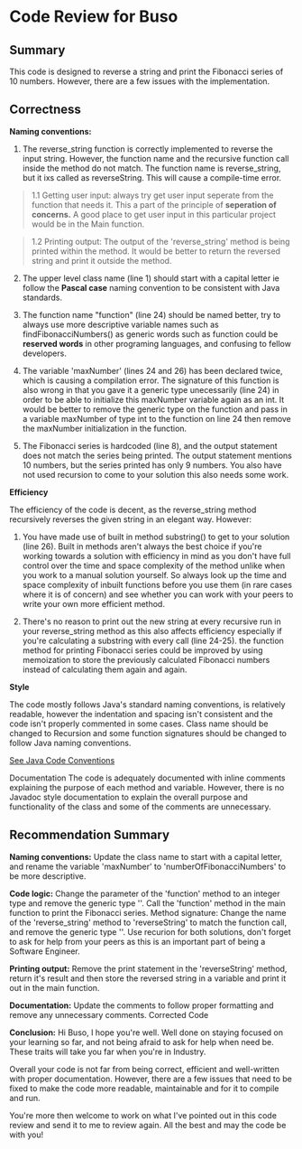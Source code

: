 # Code Review for Buso

## Summary

This code is designed to reverse a string and print the Fibonacci series of 10 numbers. However, there are a few issues with the implementation.

## Correctness

**Naming conventions:**

1. The reverse_string function is correctly implemented to reverse the input string. However, the function name and the recursive function call inside the method do not match. The function name is reverse_string, but it ixs called as reverseString. This will cause a compile-time error.

> 1.1 Getting user input: always try get user input seperate from the function that needs it. This a part of the principle of **seperation of concerns.** A good place to get user input in this particular project would be in the Main function.

> 1.2 Printing output: The output of the 'reverse_string' method is being printed within the method. It would be better to return the reversed string and print it outside the method.

2. The upper level class name (line 1) should start with a capital letter ie follow the **Pascal case** naming convention to be consistent with Java standards.

3. The function name "function" (line 24) should be named better, try to always use more descriptive variable names such as findFibonacciNumbers() as generic words such as function could be **reserved words** in other programing languages, and confusing to fellow developers.

4. The variable 'maxNumber' (lines 24 and 26) has been declared twice, which is causing a compilation error. The signature of this function is also wrong in that you gave it a generic type <T> unecessarily (line 24) in order to be able to initialize this maxNumber variable again as an int. It would be better to remove the generic type on the function and pass in a variable maxNumber of type int to the function on line 24 then remove the maxNumber initialization in the function.

5. The Fibonacci series is hardcoded (line 8), and the output statement does not match the series being printed. The output statement mentions 10 numbers, but the series printed has only 9 numbers. You also have not used recursion to come to your solution this also needs some work.

**Efficiency**

The efficiency of the code is decent, as the reverse_string method recursively reverses the given string in an elegant way. However:

1. You have made use of built in method substring() to get to your solution (line 26). Built in methods aren't always the best choice if you're working towards a solution with efficiency in mind as you don't have full control over the time and space complexity of the method unlike when you work to a manual solution yourself. So always look up the time and space complexity of inbuilt functions before you use them (in rare cases where it is of concern) and see whether you can work with your peers to write your own more efficient method.

2. There's no reason to print out the new string at every recursive run in your reverse_string method as this also affects efficiency especially if you're calculating a substring with every call (line 24-25). the function method for printing Fibonacci series could be improved by using memoization to store the previously calculated Fibonacci numbers instead of calculating them again and again.

**Style**

The code mostly follows Java's standard naming conventions, is relatively readable, however the indentation and spacing isn't consistent and the code isn't properly commented in some cases. Class name should be changed to Recursion and some function signatures should be changed to follow Java naming conventions.

[See Java Code Conventions](https://www.oracle.com/technetwork/java/codeconventions-150003.pdf)

Documentation
The code is adequately documented with inline comments explaining the purpose of each method and variable. However, there is no Javadoc style documentation to explain the overall purpose and functionality of the class and some of the comments are unnecessary.

## Recommendation Summary

**Naming conventions:** Update the class name to start with a capital letter, and rename the variable 'maxNumber' to 'numberOfFibonacciNumbers' to be more descriptive.

**Code logic:** Change the parameter of the 'function' method to an integer type and remove the generic type '<T>'. Call the 'function' method in the main function to print the Fibonacci series.
Method signature: Change the name of the 'reverse_string' method to 'reverseString' to match the function call, and remove the generic type '<T>'. Use recurion for both solutions, don't forget to ask for help from your peers as this is an important part of being a Software Engineer.

**Printing output:** Remove the print statement in the 'reverseString' method, return it's result and then store the reversed string in a variable and print it out in the main function.

**Documentation:** Update the comments to follow proper formatting and remove any unnecessary comments.
Corrected Code

**Conclusion:** Hi Buso, I hope you're well. Well done on staying focused on your learning so far, and not being afraid to ask for help when need be. These traits will take you far when you're in Industry.

Overall your code is not far from being correct, efficient and well-written with proper documentation. However, there are a few issues that need to be fixed to make the code more readable, maintainable and for it to compile and run.

You're more then welcome to work on what I've pointed out in this code review and send it to me to review again. All the best and may the code be with you!
